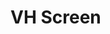 # VH Screen


<!-- ~ ~ ~ ~ ~ ~ ~ ~ ~ ~ ~ ~ ~ ~ ~ ~ ~ ~ ~ ~ ~ Event Launcher Test -->


<section hidden>

    <blockquote>

        <button class="stop">Stop it</button>
        <script >let butOf = document.querySelector('.stop')</script>

        <button class="start">Restart (only once)</button>
        <script >let butOn = document.querySelector('.start')</script>

    </blockquote>

    <script>

        let f = o => console.log('Launch f')
        let Tester = GoodEventLauncher({ event:'resize', f })
        GoodEventLauncher({ event:'click', on:butOf, f:Tester.stop  })
        GoodEventLauncher({ event:'click', on:butOn, f:Tester.play, once:true })

    </script>

</section>

